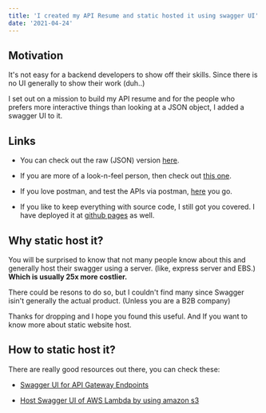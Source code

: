 ```yaml
---
title: 'I created my API Resume and static hosted it using swagger UI'
date: '2021-04-24'
---
```


## Motivation

It's not easy for a backend developers to show off their skills. Since there is no UI generally to show their work (duh..)

I set out on a mission to build my API resume and for the people who prefers more interactive things than looking at a JSON object, I added a swagger UI to it.

## Links

- You can check out the raw (JSON) version [here](https://api.iharshit.site).

- If you are more of a look-n-feel person, then check out [this one](https://iharshit.site/docs/).

- If you love postman, and test the APIs via postman, [here](https://documenter.getpostman.com/view/8553846/TzJx9cWc) you go.

- If you like to keep everything with source code, I still got you covered. I have deployed it at [github pages](https://harshit9715.github.io/blog/) as well.

## Why static host it?

You will be surprised to know that not many people know about this and generally host their swagger using a server. (like, express server and EBS.) **Which is usually 25x more costlier.**

There could be resons to do so, but I couldn't find many since Swagger isin't generally the actual product. (Unless you are a B2B company)

Thanks for dropping and I hope you found this useful.
And If you want to know more about static website host.

## How to static host it?

There are really good resources out there, you can check these:

- [Swagger UI for API Gateway Endpoints](https://medium.com/nirman-tech-blog/swagger-ui-for-aws-api-gateway-endpoints-a667f25f5a4b)

- [Host Swagger UI of AWS Lambda by using amazon s3](https://medium.com/learnaws/host-swagger-ui-of-aws-lambda-by-using-amazon-s3-cbf285d5a9fa)
